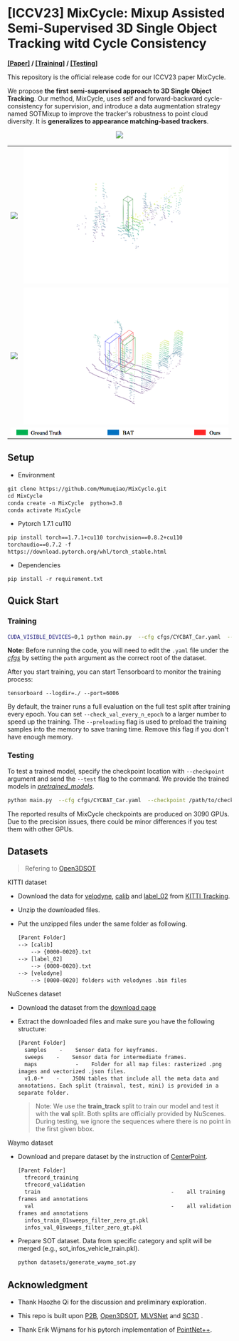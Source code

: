 # [ICCV23] MixCycle: Mixup Assisted Semi-Supervised 3D Single Object Tracking witd Cycle Consistency

**[[Paper]](https://arxiv.org/abs/2303.09219) / [[Training]](./README.md#training)  / [[Testing]](./README.md#testing)**

This repository is the official release code for our ICCV23 paper MixCycle.

We propose **the first semi-supervised approach to 3D Single Object Tracking**. Our method, MixCycle, uses self and forward-backward cycle-consistency for supervision, and introduce a data augmentation strategy named SOTMixup to improve the tracker's robustness to point cloud diversity. It is **generalizes to appearance matching-based trackers**.

<p align="center">
<img src="https://cdn.jsdelivr.net/gh/Mumuqiao/pictures/Image/MixCycle_pipeline.png" width="800"/>
</p>

<table border="0", style="border-collapse: collapse;">
  <tr>
    <td><img src="./figures/Car_CYCLEBAT_Tracking.gif"/></td>
    <td><img src="./figures/Pedes_CYCLEBAT_Tracking.gif"/></td>
  </tr>
  <tr>
    <td><img src="./figures/Van_CYCLEBAT_Tracking.gif"/></td>
    <td><img src="./figures/Cyclist_CYCLEBAT_Tracking.gif"/></td>
  </tr>
  <tr>
    <td colspan="2"><img src="./figures/table.png"/></td>
  </tr>
</table>

## Setup

* Environment

```shell
git clone https://github.com/Mumuqiao/MixCycle.git
cd MixCycle
conda create -n MixCycle  python=3.8
conda activate MixCycle
```

* Pytorch 1.7.1 cu110

```shell
pip install torch==1.7.1+cu110 torchvision==0.8.2+cu110 torchaudio==0.7.2 -f https://download.pytorch.org/whl/torch_stable.html
```

* Dependencies

```shell
pip install -r requirement.txt
```

## Quick Start

### Training

```bash
CUDA_VISIBLE_DEVICES=0,1 python main.py  --cfg cfgs/CYCBAT_Car.yaml  --batch_size 64 --epoch 200 --logdir ./results --preloading
```

**Note:** Before running the code, you will need to edit the `.yaml` file under the [*cfgs*](./cfgs) by setting the `path` argument as the correct root of the dataset.

After you start training, you can start Tensorboard to monitor the training process:

```shell
tensorboard --logdir=./ --port=6006
```

By default, the trainer runs a full evaluation on the full test split after training every epoch. You can set `--check_val_every_n_epoch` to a larger number to speed up the training. The `--preloading` flag is used to preload the training samples into the memory to save traning time. Remove this flag if you don't have enough memory.

### Testing

To test a trained model, specify the checkpoint location with `--checkpoint` argument and send the `--test` flag to the command. We provide the trained models in [*pretrained_models*](./pretrained_models).

```bash
python main.py  --cfg cfgs/CYCBAT_Car.yaml  --checkpoint /path/to/checkpoint/xxx.ckpt --test
```

The reported results of MixCycle checkpoints are produced on 3090 GPUs. Due to the precision issues, there could be minor differences if you test them with other GPUs.

## Datasets

> Refering to [Open3DSOT](https://github.com/Ghostish/Open3DSOT)

KITTI dataset

- Download the data for [velodyne](http://www.cvlibs.net/download.php?file=data_tracking_velodyne.zip), [calib](http://www.cvlibs.net/download.php?file=data_tracking_calib.zip) and [label_02](http://www.cvlibs.net/download.php?file=data_tracking_label_2.zip) from [KITTI Tracking](http://www.cvlibs.net/datasets/kitti/eval_tracking.php).

- Unzip the downloaded files.

- Put the unzipped files under the same folder as following.
  
  ```
  [Parent Folder]
  --> [calib]
      --> {0000-0020}.txt
  --> [label_02]
      --> {0000-0020}.txt
  --> [velodyne]
      --> [0000-0020] folders with velodynes .bin files
  ```

NuScenes dataset

- Download the dataset from the [download page](https://www.nuscenes.org/download)

- Extract the downloaded files and make sure you have the following structure:
  
  ```
  [Parent Folder]
    samples    -    Sensor data for keyframes.
    sweeps    -    Sensor data for intermediate frames.
    maps            -    Folder for all map files: rasterized .png images and vectorized .json files.
    v1.0-*    -    JSON tables that include all the meta data and annotations. Each split (trainval, test, mini) is provided in a separate folder.
  ```
  
  > Note: We use the **train_track** split to train our model and test it with the **val** split. Both splits are officially provided by NuScenes. During testing, we ignore the sequences where there is no point in the first given bbox.

Waymo dataset

- Download and prepare dataset by the instruction of [CenterPoint](https://github.com/tianweiy/CenterPoint/blob/master/docs/WAYMO.md).
  
  ```
  [Parent Folder]
    tfrecord_training                        
    tfrecord_validation                     
    train                                         -    all training frames and annotations 
    val                                           -    all validation frames and annotations 
    infos_train_01sweeps_filter_zero_gt.pkl
    infos_val_01sweeps_filter_zero_gt.pkl
  ```

- Prepare SOT dataset. Data from specific category and split will be merged (e.g., sot_infos_vehicle_train.pkl).
  
  ```bash
  python datasets/generate_waymo_sot.py
  ```

## Acknowledgment

* Thank Haozhe Qi for the discussion and preliminary exploration.

* This repo is built upon [P2B](https://github.com/HaozheQi/P2B), [Open3DSOT](https://github.com/Ghostish/Open3DSOT), [MLVSNet](https://github.com/CodeWZT/MLVSNet) and [SC3D](https://github.com/SilvioGiancola/ShapeCompletion3DTracking) .
- Thank Erik Wijmans for his pytorch implementation of [PointNet++](https://github.com/erikwijmans/Pointnet2_PyTorch).

# 
